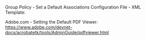 Group Policy - Set a Default Associations Configuration File - XML Template:

Adobe.com - Setting the Default PDF Viewer:
https://www.adobe.com/devnet-docs/acrobatetk/tools/AdminGuide/pdfviewer.html
